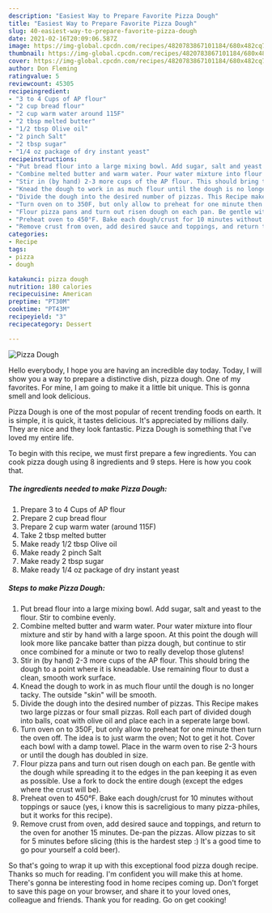 ```yaml
---
description: "Easiest Way to Prepare Favorite Pizza Dough"
title: "Easiest Way to Prepare Favorite Pizza Dough"
slug: 40-easiest-way-to-prepare-favorite-pizza-dough
date: 2021-02-16T20:09:06.587Z
image: https://img-global.cpcdn.com/recipes/4820783867101184/680x482cq70/pizza-dough-recipe-main-photo.jpg
thumbnail: https://img-global.cpcdn.com/recipes/4820783867101184/680x482cq70/pizza-dough-recipe-main-photo.jpg
cover: https://img-global.cpcdn.com/recipes/4820783867101184/680x482cq70/pizza-dough-recipe-main-photo.jpg
author: Don Fleming
ratingvalue: 5
reviewcount: 45305
recipeingredient:
- "3 to 4 Cups of AP flour"
- "2 cup bread flour"
- "2 cup warm water around 115F"
- "2 tbsp melted butter"
- "1/2 tbsp Olive oil"
- "2 pinch Salt"
- "2 tbsp sugar"
- "1/4 oz package of dry instant yeast"
recipeinstructions:
- "Put bread flour into a large mixing bowl. Add sugar, salt and yeast to the flour. Stir to combine evenly."
- "Combine melted butter and warm water. Pour water mixture into flour mixture and stir by hand with a large spoon. At this point the dough will look more like pancake batter than pizza dough, but continue to stir once combined for a minute or two to really develop those glutens!"
- "Stir in (by hand) 2-3 more cups of the AP flour. This should bring the dough to a point where it is kneadable. Use remaining flour to dust a clean, smooth work surface."
- "Knead the dough to work in as much flour until the dough is no longer tacky. The outside &#34;skin&#34; will be smooth."
- "Divide the dough into the desired number of pizzas. This Recipe makes two large pizzas or four small pizzas. Roll each part of divided dough into balls, coat with olive oil and place each in a seperate large bowl."
- "Turn oven on to 350F, but only allow to preheat for one minute then turn the oven off. The idea is to just warm the oven; Not to get it hot. Cover each bowl with a damp towel. Place in the warm oven to rise 2-3 hours or until the dough has doubled in size."
- "Flour pizza pans and turn out risen dough on each pan. Be gentle with the dough while spreading it to the edges in the pan keeping it as even as possible. Use a fork to dock the entire dough (except the edges where the crust will be)."
- "Preheat oven to 450°F. Bake each dough/crust for 10 minutes without toppings or sauce (yes, i know this is sacreligious to many pizza-philes, but it works for this recipe)."
- "Remove crust from oven, add desired sauce and toppings, and return to the oven for another 15 minutes. De-pan the pizzas. Allow pizzas to sit for 5 minutes before slicing (this is the hardest step :) It&#39;s a good time to go pour yourself a cold beer)."
categories:
- Recipe
tags:
- pizza
- dough

katakunci: pizza dough 
nutrition: 180 calories
recipecuisine: American
preptime: "PT30M"
cooktime: "PT43M"
recipeyield: "3"
recipecategory: Dessert

---
```



![Pizza Dough](https://img-global.cpcdn.com/recipes/4820783867101184/680x482cq70/pizza-dough-recipe-main-photo.jpg)

Hello everybody, I hope you are having an incredible day today. Today, I will show you a way to prepare a distinctive dish, pizza dough. One of my favorites. For mine, I am going to make it a little bit unique. This is gonna smell and look delicious.



Pizza Dough is one of the most popular of recent trending foods on earth. It is simple, it is quick, it tastes delicious. It's appreciated by millions daily. They are nice and they look fantastic. Pizza Dough is something that I've loved my entire life.


To begin with this recipe, we must first prepare a few ingredients. You can cook pizza dough using 8 ingredients and 9 steps. Here is how you cook that.

<!--inarticleads1-->

##### The ingredients needed to make Pizza Dough:

1. Prepare 3 to 4 Cups of AP flour
1. Prepare 2 cup bread flour
1. Prepare 2 cup warm water (around 115F)
1. Take 2 tbsp melted butter
1. Make ready 1/2 tbsp Olive oil
1. Make ready 2 pinch Salt
1. Make ready 2 tbsp sugar
1. Make ready 1/4 oz package of dry instant yeast




<!--inarticleads2-->

##### Steps to make Pizza Dough:

1. Put bread flour into a large mixing bowl. Add sugar, salt and yeast to the flour. Stir to combine evenly.
1. Combine melted butter and warm water. Pour water mixture into flour mixture and stir by hand with a large spoon. At this point the dough will look more like pancake batter than pizza dough, but continue to stir once combined for a minute or two to really develop those glutens!
1. Stir in (by hand) 2-3 more cups of the AP flour. This should bring the dough to a point where it is kneadable. Use remaining flour to dust a clean, smooth work surface.
1. Knead the dough to work in as much flour until the dough is no longer tacky. The outside &#34;skin&#34; will be smooth.
1. Divide the dough into the desired number of pizzas. This Recipe makes two large pizzas or four small pizzas. Roll each part of divided dough into balls, coat with olive oil and place each in a seperate large bowl.
1. Turn oven on to 350F, but only allow to preheat for one minute then turn the oven off. The idea is to just warm the oven; Not to get it hot. Cover each bowl with a damp towel. Place in the warm oven to rise 2-3 hours or until the dough has doubled in size.
1. Flour pizza pans and turn out risen dough on each pan. Be gentle with the dough while spreading it to the edges in the pan keeping it as even as possible. Use a fork to dock the entire dough (except the edges where the crust will be).
1. Preheat oven to 450°F. Bake each dough/crust for 10 minutes without toppings or sauce (yes, i know this is sacreligious to many pizza-philes, but it works for this recipe).
1. Remove crust from oven, add desired sauce and toppings, and return to the oven for another 15 minutes. De-pan the pizzas. Allow pizzas to sit for 5 minutes before slicing (this is the hardest step :) It&#39;s a good time to go pour yourself a cold beer).




So that's going to wrap it up with this exceptional food pizza dough recipe. Thanks so much for reading. I'm confident you will make this at home. There's gonna be interesting food in home recipes coming up. Don't forget to save this page on your browser, and share it to your loved ones, colleague and friends. Thank you for reading. Go on get cooking!
